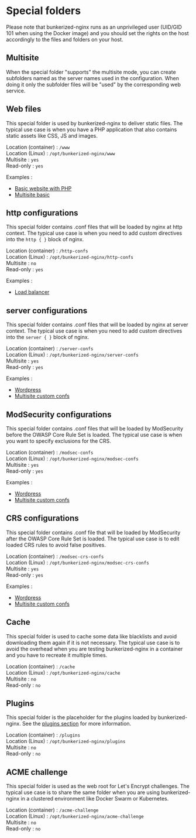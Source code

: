# Special folders

Please note that bunkerized-nginx runs as an unprivileged user (UID/GID 101 when using the Docker image) and you should set the rights on the host accordingly to the files and folders on your host.

## Multisite

When the special folder "supports" the multisite mode, you can create subfolders named as the server names used in the configuration. When doing it only the subfolder files will be "used" by the corresponding web service.

## Web files

This special folder is used by bunkerized-nginx to deliver static files. The typical use case is when you have a PHP application that also contains static assets like CSS, JS and images.

Location (container) : `/www`  
Location (Linux) : `/opt/bunkerized-nginx/www`  
Multisite : `yes`  
Read-only : `yes`  

Examples :
- [Basic website with PHP](https://github.com/bunkerity/bunkerized-nginx/tree/master/examples/basic-website-with-php)
- [Multisite basic](https://github.com/bunkerity/bunkerized-nginx/blob/master/examples/multisite-basic)

## http configurations

This special folder contains .conf files that will be loaded by nginx at http context. The typical use case is when you need to add custom directives into the `http { }` block of nginx.

Location (container) : `/http-confs`  
Location (Linux) : `/opt/bunkerized-nginx/http-confs`  
Multisite : `no`  
Read-only : `yes`  

Examples :
- [Load balancer](https://github.com/bunkerity/bunkerized-nginx/tree/master/examples/load-balancer)

## server configurations

This special folder contains .conf files that will be loaded by nginx at server context. The typical use case is when you need to add custom directives into the `server { }` block of nginx.

Location (container) : `/server-confs`  
Location (Linux) : `/opt/bunkerized-nginx/server-confs`  
Multisite : `yes`  
Read-only : `yes`  

Examples :
- [Wordpress](https://github.com/bunkerity/bunkerized-nginx/blob/master/examples/wordpress)
- [Multisite custom confs](https://github.com/bunkerity/bunkerized-nginx/tree/master/examples/multisite-custom-confs)

## ModSecurity configurations

This special folder contains .conf files that will be loaded by ModSecurity before the OWASP Core Rule Set is loaded. The typical use case is when you want to specify exclusions for the CRS.

Location (container) : `/modsec-confs`  
Location (Linux) : `/opt/bunkerized-nginx/modsec-confs`  
Multisite : `yes`  
Read-only : `yes`  

Examples :
- [Wordpress](https://github.com/bunkerity/bunkerized-nginx/blob/master/examples/wordpress)
- [Multisite custom confs](https://github.com/bunkerity/bunkerized-nginx/tree/master/examples/multisite-custom-confs)

## CRS configurations

This special folder contains .conf file that will be loaded by ModSecurity after the OWASP Core Rule Set is loaded. The typical use case is to edit loaded CRS rules to avoid false positives.

Location (container) : `/modsec-crs-confs`  
Location (Linux) : `/opt/bunkerized-nginx/modsec-crs-confs`  
Multisite : `yes`  
Read-only : `yes`  

Examples :
- [Wordpress](https://github.com/bunkerity/bunkerized-nginx/blob/master/examples/wordpress)
- [Multisite custom confs](https://github.com/bunkerity/bunkerized-nginx/tree/master/examples/multisite-custom-confs)

## Cache

This special folder is used to cache some data like blacklists and avoid downloading them again if it is not necessary. The typical use case is to avoid the overhead when you are testing bunkerized-nginx in a container and you have to recreate it multiple times.

Location (container) : `/cache`  
Location (Linux) : `/opt/bunkerized-nginx/cache`  
Multisite : `no`  
Read-only : `no`  

## Plugins

This special folder is the placeholder for the plugins loaded by bunkerized-nginx. See the [plugins section](https://bunkerized-nginx.readthedocs.io/en/latest/plugins.html) for more information.

Location (container) : `/plugins`  
Location (Linux) : `/opt/bunkerized-nginx/plugins`  
Multisite : `no`  
Read-only : `no`  

## ACME challenge

This special folder is used as the web root for Let's Encrypt challenges. The typical use case is to share the same folder when you are using bunkerized-nginx in a clustered environment like Docker Swarm or Kubernetes.

Location (container) : `/acme-challenge`  
Location (Linux) : `/opt/bunkerized-nginx/acme-challenge`  
Multisite : `no`  
Read-only : `no`  
